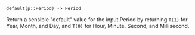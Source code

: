 ```
default(p::Period) -> Period
```

Return a sensible "default" value for the input Period by returning `T(1)` for Year, Month, and Day, and `T(0)` for Hour, Minute, Second, and Millisecond.
